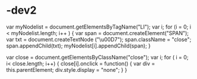 # -dev2

var myNodelist = document.getElementsByTagName("LI");
 var i;
 for (i = 0; i < myNodelist.length; i++ ) {
     var span = document.createElement("SPAN");
     var txt = document.createTextNode ("\u00D7");
     span.className = "close";
     span.appendChild(txt);
     myNodelist[i].appendChild(span);
 }

 var close = document.getElementsByClassName("close");
 var i;
 for ( i = 0; i< close.length; i++) {
     close[i].onclick = function() {
         var div = this.parentElement;
         div.style.display = "none";
     }
 }
